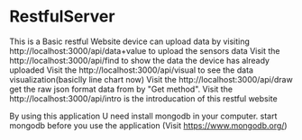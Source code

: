 # RestfulServer
This is a Basic restful Website 
device can upload data by visiting http://localhost:3000/api/data+value to upload the sensors data
Visit the http://localhost:3000/api/find to show the data the device has already uploaded
Visit the http://localhost:3000/api/visual to see the data visualization(basiclly line chart now)
Visit the http://localhost:3000/api/draw get the raw json format data from by "Get method".
Visit the http://localhost:3000/api/intro is the introducation of this restful website

By using this application U need install mongodb in your computer. 
start mongodb before you use the application (Visit https://www.mongodb.org/)
